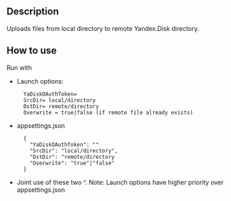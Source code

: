 ## Description
Uploads files from local directory to remote Yandex.Disk directory.
## How to use
Run with
* Launch options:
  
        YaDiskOAuthToken=
        SrcDir= local/directory       
        DstDir= remote/directory        
        Overwrite = true|false (if remote file already exists)
  
* appsettings.json

        {
          "YaDiskOAuthToken": ""
          "SrcDir": "local/directory",
          "DstDir": "remote/directory 
          "Overwrite": "true"|"false"
        }

* Joint use of these two ^. Note: Launch options have higher priority over appsettings.json
